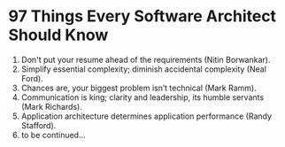 # 97 Things Every Software Architect Should Know

1. Don't put your resume ahead of the requirements (Nitin Borwankar).
2. Simplify essential complexity; diminish accidental complexity (Neal Ford).
3. Chances are, your biggest problem isn’t technical (Mark Ramm).
4. Communication is king; clarity and leadership, its humble servants (Mark Richards).
5. Application architecture determines application performance (Randy Stafford).
6. to be continued...
